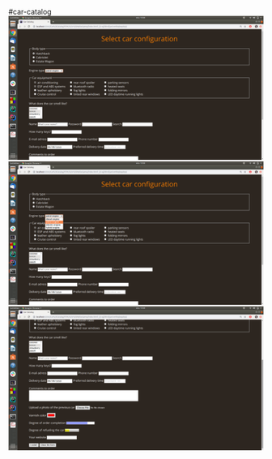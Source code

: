 #car-catalog
![screenshot](Screenshots/ss1.png)
![screenshot](Screenshots/ss2.png)
![screenshot](Screenshots/ss3.png)